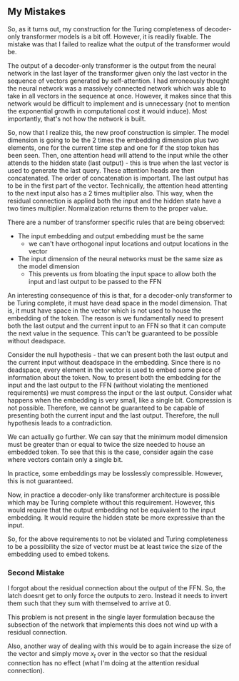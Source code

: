 ## My Mistakes

So, as it turns out, my construction for the Turing completeness of decoder-only transformer models is a bit off. However, it is readily fixable. The mistake was that I failed to realize what the output of the transformer would be. 

The output of a decoder-only transformer is the output from the neural network in the last layer of the transformer given only the last vector in the sequence of vectors generated by self-attention. I had erroneously thought the neural network was a massively connected network which was able to take in all vectors in the sequence at once. However, it makes since that this network would be difficult to implement and is unnecessary (not to mention the exponential growth in computational cost it would induce). Most importantly, that's not how the network is built. 

So, now that I realize this, the new proof construction is simpler. The model dimension is going to be the 2 times the embedding dimension plus two elements, one for the current time step and one for if the stop token has been seen. Then, one attention head will attend to the input while the other attends to the hidden state (last output) - this is true when the last vector is used to generate the last query. These attention heads are then concatenated. The order of concatenation is important. The last output has to be in the first part of the vector. Technically, the attention head attenting to the next input also has a 2 times multiplier also. This way, when the residual connection is applied both the input and the hidden state have a two times multiplier. Normalization returns them to the proper value. 


There are a number of transformer specific rules that are being observed:

- The input embedding and output embedding must be the same 
  - we can't have orthogonal input locations and output locations in the vector
- The input dimension of the neural networks must be the same size as the model dimension
  - This prevents us from bloating the input space to allow both the input and last output to be passed to the FFN
  
An interesting consequence of this is that, for a decoder-only transformer to be Turing complete, it must have dead space in the model dimension. That is, it must have space in the vector which is not used to house the embedding of the token. The reason is we fundamentally need to present both the last output and the current input to an FFN so that it can compute the next value in the sequence. This can't be guaranteed to be possible without deadspace.  

Consider the null hypothesis - that we can present both the last output and the current input without deadspace in the embedding. Since there is no deadspace, every element in the vector is used to embed some piece of information about the token. Now, to present both the embedding for the input and the last output to the FFN (without violating the mentioned requirements) we must compress the input or the last output. Consider what happens when the embedding is very small, like a single bit. Compression is not possible. Therefore, we cannot be guaranteed to be capable of presenting both the current input and the last output. Therefore, the null hypothesis leads to a contradiction. 

We can actually go further. We can say that the minimum model dimension must be greater than or equal to twice the size needed to house an embedded token. To see that this is the case, consider again the case where vectors contain only a single bit. 

In practice, some embeddings may be losslessly compressible. However, this is not guaranteed. 

Now, in practice a decoder-only like transformer architecture is possible which may be Turing complete without this requirement. However, this would require that the output embedding not be equivalent to the input embedding. It would require the hidden state be more expressive than the input. 

So, for the above requirements to not be violated and Turing completeness to be a possibility the size of vector must be at least twice the size of the embedding used to embed tokens. 

### Second Mistake

I forgot about the residual connection about the output of the FFN. So, the latch doesnt get to only force the outputs to zero. Instead it needs to invert them such that they sum with themselved to arrive at 0. 

This problem is not present in the single layer formulation because the subsection of the network that implements this does not wind up with a residual connection. 

Also, another way of dealing with this would be to again increase the size of the vector and simply move $x_t$ over in the vector so that the residual connection has no effect (what I'm doing at the attention residual connection). 

